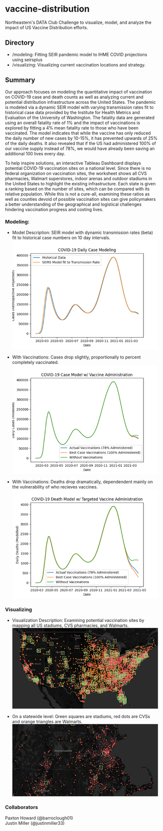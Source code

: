 # vaccine-distribution
Northeastern's DATA Club Challenge to visualize, model, and analyze the impact of US Vaccine Distribution efforts.

## Directory
- /modeling: Fitting SEIR pandemic model to IHME COVID projections using seirsplus
- /visualizing: Visualizing current vaccination locations and strategy.

## Summary

Our approach focuses on modeling the quantitative impact of vaccination on COVID-19 case and death counts as well as analyzing current and potential distribution infrastructure across the United States. The pandemic is modeled via a dynamic SEIR model with varying transmission rates fit to historical case data provided by the Institute for Health Metrics and Evaluation of the University of Washington. The fatality data are generated using an overall fatality rate of 1% and the impact of vaccinations is explored by fitting a 4% mean fatality rate to those who have been vaccinated. The model indicates that while the vaccine has only reduced the daily number of new cases by 10-15%, it has prevented upwards of 25% of the daily deaths. It also revealed that if the US had administered 100% of our vaccine supply instead of 78%, we would have already been saving an additional 100 lives every day. 

To help inspire solutions, an interactive Tableau Dashboard displays potential COVID-19 vaccination sites on a national level. Since there is no federal organization on vaccination sites, the worksheet shows all CVS pharmacies, Walmart superstores, indoor arenas and outdoor stadiums in the United States to highlight the existing infrastructure. Each state is given a ranking based on the number of sites, which can be compared with its relative population. While this is not a cure-all, examining these ratios as well as counties devoid of possible vaccination sites can give policymakers a better understanding of the geographical and logistical challenges hindering vaccination progress and costing lives.

### Modeling:
- Model Description: SEIR model with dynamic transmission rates (beta) fit to historical case numbers on 10 day intervals.
![Model Comparison](https://github.com/justinmiller33/vaccine-distribution/blob/main/modeling/modelVsActual.png)

- With Vaccinations: Cases drop slightly, proportionally to percent completely vaccinated.
![Cases with Vaccinations](https://github.com/justinmiller33/vaccine-distribution/blob/main/modeling/caseModelVax.png)

- With Vaccinations: Deaths drop dramatically, dependendent mainly on the vulnerability of who recieves vaccines.
![Deaths with Vaccinations](https://github.com/justinmiller33/vaccine-distribution/blob/main/modeling/deathModelVax.png)

### Visualizing
- Visualization Description: Examining potential vaccination sites by mapping all US stadiums, CVS pharmacies, and Walmarts.
![US Site Map](https://github.com/justinmiller33/vaccine-distribution/blob/main/visualizing/US%20MAP.PNG)

- On a statewide level: Green squares are stadiums, red dots are CVSs and orange triangles are Walmarts.
![MA site Map](https://github.com/justinmiller33/vaccine-distribution/blob/main/visualizing/MASS.PNG)

### Collaborators
Paxton Howard (@barroclough01) <br>
Justin Miller (@justinmiller33)
